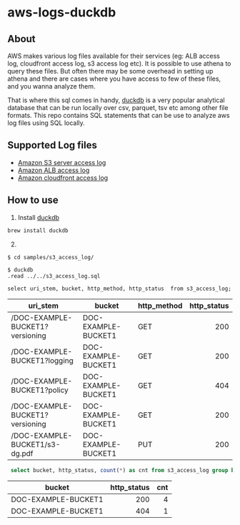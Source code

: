 # aws-logs-duckdb

## About
AWS makes various log files available for their services (eg: ALB access log, cloudfront access log,
s3 access log etc). It is possible to use athena to query these files. But often there may be some
overhead in setting up athena and there are cases where you have access to few of these files, and 
you wanna analyze them.

That is where this sql comes in handy, [duckdb](https://duckdb.org/) is a very popular analytical
database that can be run locally over csv, parquet, tsv etc among other file formats. This repo
contains SQL statements that can be use to analyze aws log files using SQL locally.

## Supported Log files
 - [Amazon S3 server access log](https://docs.aws.amazon.com/AmazonS3/latest/userguide/LogFormat.html)
 - [Amazon ALB access log](https://docs.aws.amazon.com/elasticloadbalancing/latest/application/load-balancer-access-logs.html)
 - [Amazon cloudfront access log](https://docs.aws.amazon.com/AmazonCloudFront/latest/DeveloperGuide/AccessLogs.html)


## How to use
1. Install [duckdb](https://duckdb.org/docs/installation/)
```bash
brew install duckdb
```

2. 

```
$ cd samples/s3_access_log/

$ duckdb
.read ../../s3_access_log.sql

select uri_stem, bucket, http_method, http_status  from s3_access_log;
```
|            uri_stem             |       bucket        | http_method | http_status |
|---------------------------------|---------------------|-------------|------------:|
| /DOC-EXAMPLE-BUCKET1?versioning | DOC-EXAMPLE-BUCKET1 | GET         | 200         |
| /DOC-EXAMPLE-BUCKET1?logging    | DOC-EXAMPLE-BUCKET1 | GET         | 200         |
| /DOC-EXAMPLE-BUCKET1?policy     | DOC-EXAMPLE-BUCKET1 | GET         | 404         |
| /DOC-EXAMPLE-BUCKET1?versioning | DOC-EXAMPLE-BUCKET1 | GET         | 200         |
| /DOC-EXAMPLE-BUCKET1/s3-dg.pdf  | DOC-EXAMPLE-BUCKET1 | PUT         | 200         |

```sql
 select bucket, http_status, count(*) as cnt from s3_access_log group by 1,2;
```

|       bucket        | http_status | cnt |
|---------------------|------------:|----:|
| DOC-EXAMPLE-BUCKET1 | 200         | 4   |
| DOC-EXAMPLE-BUCKET1 | 404         | 1   |
